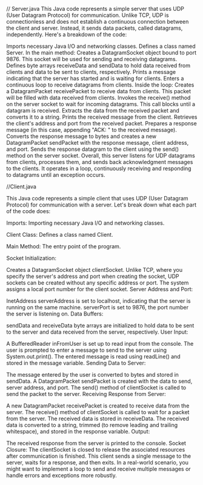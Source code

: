// Server.java
This Java code represents a simple server that uses UDP (User Datagram Protocol) for communication. Unlike TCP, UDP is connectionless and does not establish a continuous connection between the client and server. Instead, it sends data packets, called datagrams, independently. Here's a breakdown of the code:

Imports necessary Java I/O and networking classes.
Defines a class named Server.
In the main method:
Creates a DatagramSocket object bound to port 9876. This socket will be used for sending and receiving datagrams.
Defines byte arrays receiveData and sendData to hold data received from clients and data to be sent to clients, respectively.
Prints a message indicating that the server has started and is waiting for clients.
Enters a continuous loop to receive datagrams from clients.
Inside the loop:
Creates a DatagramPacket receivePacket to receive data from clients. This packet will be filled with data received from clients.
Invokes the receive() method on the server socket to wait for incoming datagrams. This call blocks until a datagram is received.
Extracts the data from the received packet and converts it to a string.
Prints the received message from the client.
Retrieves the client's address and port from the received packet.
Prepares a response message (in this case, appending "ACK: " to the received message).
Converts the response message to bytes and creates a new DatagramPacket sendPacket with the response message, client address, and port.
Sends the response datagram to the client using the send() method on the server socket.
Overall, this server listens for UDP datagrams from clients, processes them, and sends back acknowledgment messages to the clients. It operates in a loop, continuously receiving and responding to datagrams until an exception occurs.

//Client.java

This Java code represents a simple client that uses UDP (User Datagram Protocol) for communication with a server. Let's break down what each part of the code does:

Imports: Importing necessary Java I/O and networking classes.

Client Class: Defines a class named Client.

Main Method: The entry point of the program.

Socket Initialization:

Creates a DatagramSocket object clientSocket. Unlike TCP, where you specify the server's address and port when creating the socket, UDP sockets can be created without any specific address or port. The system assigns a local port number for the client socket.
Server Address and Port:

InetAddress serverAddress is set to localhost, indicating that the server is running on the same machine.
serverPort is set to 9876, the port number the server is listening on.
Data Buffers:

sendData and receiveData byte arrays are initialized to hold data to be sent to the server and data received from the server, respectively.
User Input:

A BufferedReader inFromUser is set up to read input from the console.
The user is prompted to enter a message to send to the server using System.out.print().
The entered message is read using readLine() and stored in the message variable.
Sending Data to Server:

The message entered by the user is converted to bytes and stored in sendData.
A DatagramPacket sendPacket is created with the data to send, server address, and port.
The send() method of clientSocket is called to send the packet to the server.
Receiving Response from Server:

A new DatagramPacket receivePacket is created to receive data from the server.
The receive() method of clientSocket is called to wait for a packet from the server.
The received data is stored in receiveData.
The received data is converted to a string, trimmed (to remove leading and trailing whitespace), and stored in the response variable.
Output:

The received response from the server is printed to the console.
Socket Closure:
The clientSocket is closed to release the associated resources after communication is finished.
This client sends a single message to the server, waits for a response, and then exits. In a real-world scenario, you might want to implement a loop to send and receive multiple messages or handle errors and exceptions more robustly.
